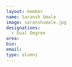 ```yaml
---
layout: member
name: Saransh Umale
image: saranshumale.jpg
designations: 
  - Dual Degree
area:
bio:
email:
type: alumni
---
```

